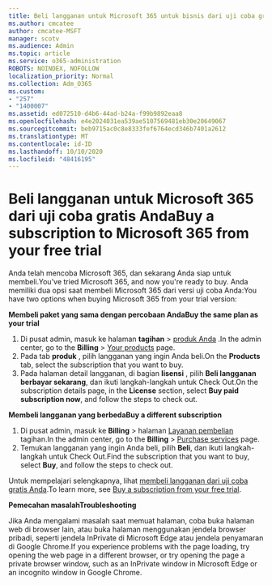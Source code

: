```yaml
---
title: Beli langganan untuk Microsoft 365 untuk bisnis dari uji coba gratis Anda
ms.author: cmcatee
author: cmcatee-MSFT
manager: scotv
ms.audience: Admin
ms.topic: article
ms.service: o365-administration
ROBOTS: NOINDEX, NOFOLLOW
localization_priority: Normal
ms.collection: Adm_O365
ms.custom:
- "257"
- "1400007"
ms.assetid: ed072510-d4b6-44ad-b24a-f99b9892eaa8
ms.openlocfilehash: e4e2024031ea539ae5107569481eb30e20649067
ms.sourcegitcommit: beb9715ac0c8e8333fef6764ecd346b7401a2612
ms.translationtype: MT
ms.contentlocale: id-ID
ms.lasthandoff: 10/10/2020
ms.locfileid: "48416195"
---
```

# <a name="buy-a-subscription-to-microsoft-365-from-your-free-trial"></a><span data-ttu-id="6eb42-102">Beli langganan untuk Microsoft 365 dari uji coba gratis Anda</span><span class="sxs-lookup"><span data-stu-id="6eb42-102">Buy a subscription to Microsoft 365 from your free trial</span></span>

<span data-ttu-id="6eb42-103">Anda telah mencoba Microsoft 365, dan sekarang Anda siap untuk membeli.</span><span class="sxs-lookup"><span data-stu-id="6eb42-103">You've tried Microsoft 365, and now you're ready to buy.</span></span> <span data-ttu-id="6eb42-104">Anda memiliki dua opsi saat membeli Microsoft 365 dari versi uji coba Anda:</span><span class="sxs-lookup"><span data-stu-id="6eb42-104">You have two options when buying Microsoft 365 from your trial version:</span></span>
  
 <span data-ttu-id="6eb42-105">**Membeli paket yang sama dengan percobaan Anda**</span><span class="sxs-lookup"><span data-stu-id="6eb42-105">**Buy the same plan as your trial**</span></span>
  
1. <span data-ttu-id="6eb42-106">Di pusat admin, masuk ke halaman **tagihan** \> [produk Anda](https://go.microsoft.com/fwlink/p/?linkid=842054) .</span><span class="sxs-lookup"><span data-stu-id="6eb42-106">In the admin center, go to the **Billing** \> [Your products](https://go.microsoft.com/fwlink/p/?linkid=842054) page.</span></span>
2. <span data-ttu-id="6eb42-107">Pada tab **produk** , pilih langganan yang ingin Anda beli.</span><span class="sxs-lookup"><span data-stu-id="6eb42-107">On the **Products** tab, select the subscription that you want to buy.</span></span>
3. <span data-ttu-id="6eb42-108">Pada halaman detail langganan, di bagian **lisensi** , pilih **Beli langganan berbayar sekarang**, dan ikuti langkah-langkah untuk Check Out.</span><span class="sxs-lookup"><span data-stu-id="6eb42-108">On the subscription details page, in the **License** section, select **Buy paid subscription now**, and follow the steps to check out.</span></span>
 
<span data-ttu-id="6eb42-109">**Membeli langganan yang berbeda**</span><span class="sxs-lookup"><span data-stu-id="6eb42-109">**Buy a different subscription**</span></span>
  
1. <span data-ttu-id="6eb42-110">Di pusat admin, masuk ke **Billing** \> halaman [Layanan pembelian](https://go.microsoft.com/fwlink/p/?linkid=868433) tagihan.</span><span class="sxs-lookup"><span data-stu-id="6eb42-110">In the admin center, go to the **Billing** \> [Purchase services](https://go.microsoft.com/fwlink/p/?linkid=868433) page.</span></span>
2. <span data-ttu-id="6eb42-111">Temukan langganan yang ingin Anda beli, pilih **Beli**, dan ikuti langkah-langkah untuk Check Out.</span><span class="sxs-lookup"><span data-stu-id="6eb42-111">Find the subscription that you want to buy, select **Buy**, and follow the steps to check out.</span></span>

<span data-ttu-id="6eb42-112">Untuk mempelajari selengkapnya, lihat [membeli langganan dari uji coba gratis Anda](https://docs.microsoft.com/microsoft-365/commerce/try-or-buy-microsoft-365#buy-a-subscription-from-your-free-trial).</span><span class="sxs-lookup"><span data-stu-id="6eb42-112">To learn more, see [Buy a subscription from your free trial](https://docs.microsoft.com/microsoft-365/commerce/try-or-buy-microsoft-365#buy-a-subscription-from-your-free-trial).</span></span>

<span data-ttu-id="6eb42-113">**Pemecahan masalah**</span><span class="sxs-lookup"><span data-stu-id="6eb42-113">**Troubleshooting**</span></span>

<span data-ttu-id="6eb42-114">Jika Anda mengalami masalah saat memuat halaman, coba buka halaman web di browser lain, atau buka halaman menggunakan jendela browser pribadi, seperti jendela InPrivate di Microsoft Edge atau jendela penyamaran di Google Chrome.</span><span class="sxs-lookup"><span data-stu-id="6eb42-114">If you experience problems with the page loading, try opening the web page in a different browser, or try opening the page a private browser window, such as an InPrivate window in Microsoft Edge or an incognito window in Google Chrome.</span></span>